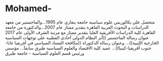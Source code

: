 # Mohamed-
متحصل علي بكالوريس علوم سياسية جامعة بنغازي عام 1995...والماجستير من معهد الدراسات و البحوث العربية القاهرة بتقدير ممتاز عام 2007...والدكتورة من جامعة القاهرة كلية الدراسات الأفريقية العليا بتقدير ممتاز مع مرتبة الشرف الأولى عام 2017 عنوان رسالة الماجستير ((أثر النظام الدولي أحادى القطبية علي توجهات السياسية الخارجية الليبية))... وعنوان رسالة الدكتوراة ((مكافحة الفساد السياسي في أفريقيا غانا-جنوب أفريقيا-كينيا))... عميد كلية الاقتصاد والعلوم السياسية طبرق سابقآ... مؤسس ورئیس قسم العلوم السياسية - جامعة طبرق
